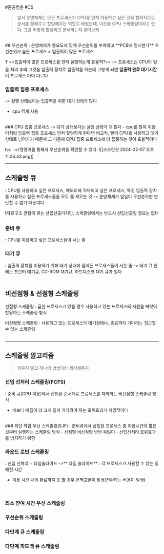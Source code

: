 #혼공컴운 #CS 

> 앞서 운영체제는 모든 프로세스가 CPU를 먼저 이용하고 싶은 것을 합리적으로 순서를 정해주고 할당해주는 역할로 배웠는데, 이것을 CPU 스케줄링이라고 한다.
> 그럼 어떻게 할당하고 분배하는지 알아보자.

<br>
## 우선순위
: 운영체제가  중요도에 맞게 우선순위를 부여하고 **PCB에 명시한다**
우선순위가 높은 프로세스 = 입출력이 많은 프로세스

❓ ==입출력이 많은 프로세스를 먼저 실행하는게 효율적?==
-> 프로세스는 CPU의 일을 처리 후에 그것을 입출력 장치로 입출력을 하는데 그렇게 되면
**입출력 완료 대기시간**이 프로세스 마다 다르다
<br>
### 입출력 집중 프로세스
-> 실행 상태보다는 입출력을 위한 대기 상태가 많다
- cpu 적게 사용
<br>
### CPU 집중 프로세스 
-> 대기 상태보다는 실행 상태가 더 많다
- cpu를 많이 이용
<br>
이처럼 입출력 집중 프로세스 먼저 할당하게 된다면 비교적, 빨리 CPU를 사용하고 대기상태로 넘어가기 때문에 그 다음에 CPU 집중 프로세스에 더 집중하는 것이 효율적이다

❗️`ps -el`명령어를 통해서 우선순위를 확인할 수 있다.
![[스크린샷 2024-02-07 오후 11.06.43.png]]
<br>

---
## 스케줄링 큐
: CPU를 사용하고 싶은 프로세스, 메모리에 적재되고 싶은 프로세스, 특정 입출력 장치를 사용하고 싶은 프로세스들을 모두 줄 세우는 것
-> 운영체제가 일일이 우선순위만 판단할 수 없기 때문이다

❗️자료구조 관점의 큐는 선입선출이지만, 스케줄링에서는 반드시 선입선출일 필요는 없다
<br>
### 준비 큐
: CPU를 이용하고 싶은 프로세스들이 서는 줄
### 대기 큐
: 입출력 장치를 이용하기 위해 대기 상태에 접어든 프로세스들이 서는 줄
-> 대기 큐 안에는 프린터 대기큐, CD-ROM 대기큐, 하드디스크 대기 큐가 있다.
<br>
<br>
## 비선점형 & 선점형 스케줄링

선점형 스케줄링 : 급한 프로세스가 있을 경우 사용하고 있는 프로세스의 자원을 빼앗아 할당하는 스케줄링 방식

비선점형 스케줄링 : 사용하고 있는 프로세스의 대기상태나, 종료까지 기다리는 접근할 수 없는 스케줄링
<br>
<br>

----
## 스케줄링 알고리즘

> 외우지 말고 하나의 방법이라 생각해두자
### 선입 선처리 스케줄링(FCFS)
: 준비 큐(CPU 이용)에서 삽입된 순서대로 프로세스를 처리하는 비선점형 스케줄링 방식
- 배보다 배꼽이 더 크게 길게 기다려야 하는 호위효과가 치명적이다
<br>
### 최단 작업 우선 스케줄링(SJF)
: 준비큐에서 삽입된 프로세스 중 이용시간이 짧은 것부터 실행하는 스케줄링 방식
- 선점형 비선점형 반반 무많이
- 선입선처리 호위효과를 방지하기 위함
<br>

### 라운드 로빈 스케줄링
: 선입 선처리 + 타임슬라이드
->** 타임 슬라이드** : 각 프로세스가 사용할 수 있는 정해진 시간
- 이용 시간 내에 완료하지 못 할 경우 문맥교환이 발생(전환하는 비용이 발생)
<br>

### 최소 잔여 시간 우선 스케줄링
### 우선순위 스케줄링
### 다단계 큐 스케줄링
### 다단계 피드백 큐 스케줄링
